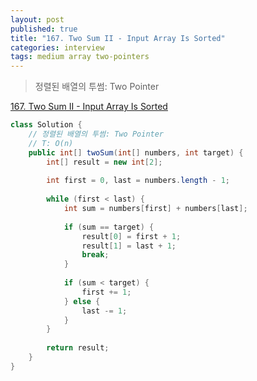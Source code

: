 ```yaml
---
layout: post
published: true
title: "167. Two Sum II - Input Array Is Sorted"
categories: interview
tags: medium array two-pointers
---
```


> 정렬된 배열의 투썸: Two Pointer

[167. Two Sum II - Input Array Is Sorted](https://leetcode.com/problems/two-sum-ii-input-array-is-sorted/)

```java
class Solution {
    // 정렬된 배열의 투썸: Two Pointer
    // T: O(n)
    public int[] twoSum(int[] numbers, int target) {
        int[] result = new int[2];
        
        int first = 0, last = numbers.length - 1;
        
        while (first < last) {
            int sum = numbers[first] + numbers[last];
            
            if (sum == target) {
                result[0] = first + 1;
                result[1] = last + 1;
                break;
            }
            
            if (sum < target) {
                first += 1;
            } else {
                last -= 1;
            }
        }
        
        return result;
    }
}
```